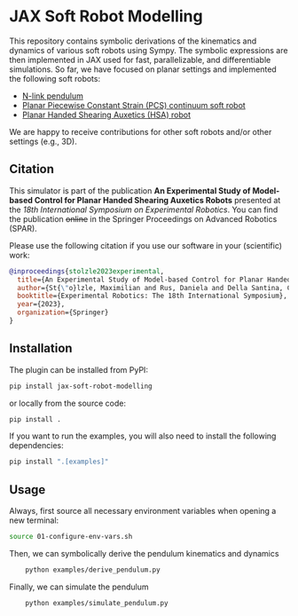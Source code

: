 # JAX Soft Robot Modelling

This repository contains symbolic derivations of the kinematics and dynamics of various soft robots using Sympy.
The symbolic expressions are then implemented in JAX used for fast, parallelizable, and differentiable simulations.
So far, we have focused on planar settings and implemented the following soft robots:

- [N-link pendulum](examples/simulate_pendulum.py)
- [Planar Piecewise Constant Strain (PCS) continuum soft robot](examples/simulate_planar_pcs.py)
- [Planar Handed Shearing Auxetics (HSA) robot](examples/simulate_planar_hsa.py)

We are happy to receive contributions for other soft robots and/or other settings (e.g., 3D).

## Citation

This simulator is part of the publication **An Experimental Study of Model-based Control
for Planar Handed Shearing Auxetics Robots** presented at the _18th International Symposium on Experimental Robotics_. 
You can find the publication ~~online~~ in the Springer Proceedings on Advanced Robotics (SPAR).

Please use the following citation if you use our software in your (scientific) work:

```bibtex
@inproceedings{stolzle2023experimental,
  title={An Experimental Study of Model-based Control for Planar Handed Shearing Auxetics Robots},
  author={St{\"o}lzle, Maximilian and Rus, Daniela and Della Santina, Cosimo},
  booktitle={Experimental Robotics: The 18th International Symposium},
  year={2023},
  organization={Springer}
}
```

## Installation

The plugin can be installed from PyPI:

```bash
pip install jax-soft-robot-modelling
```

or locally from the source code:

```bash
pip install .
```

If you want to run the examples, you will also need to install the following dependencies:

```bash
pip install ".[examples]"
```

## Usage
Always, first source all necessary environment variables when opening a new terminal:

```bash
source 01-configure-env-vars.sh
```

Then, we can symbolically derive the pendulum kinematics and dynamics

```bash
    python examples/derive_pendulum.py
```

Finally, we can simulate the pendulum
```bash
    python examples/simulate_pendulum.py
```
